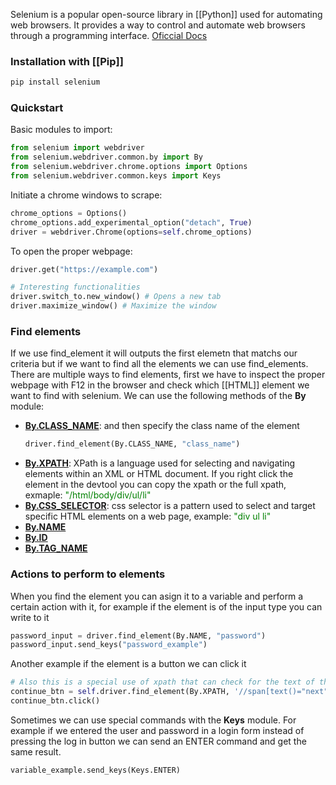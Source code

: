 Selenium is a popular open-source library in [[Python]] used for automating web browsers. It provides a way to control and automate web browsers through a programming interface.
[Oficcial Docs](https://selenium-python.readthedocs.io/)

###  Installation with [[Pip]]
```bash
pip install selenium
```

### Quickstart

Basic modules to import:
```python
from selenium import webdriver  
from selenium.webdriver.common.by import By  
from selenium.webdriver.chrome.options import Options  
from selenium.webdriver.common.keys import Keys
```

Initiate a chrome windows to scrape:
```python
chrome_options = Options()
chrome_options.add_experimental_option("detach", True)
driver = webdriver.Chrome(options=self.chrome_options)
```

To open the proper webpage:
```python
driver.get("https://example.com")

# Interesting functionalities
driver.switch_to.new_window() # Opens a new tab
driver.maximize_window() # Maximize the window
```

### Find elements

If we use find_element it will outputs the first elemetn that matchs our criteria but if we want to find all the elements we can use find_elements.
There are multiple ways to find elements, first we have to inspect the proper webpage with F12 in the browser and check which [[HTML]] element we want to find with selenium.
We can use the following methods of the **By** module:
- <u><b>By.CLASS_NAME</b></u>: and then specify the class name of the element
	```python
	driver.find_element(By.CLASS_NAME, "class_name")
	```
- <u><b>By.XPATH</b></u>: XPath is a language used for selecting and navigating elements within an XML or HTML document. If you right click the element in the devtool you can copy the xpath or the full xpath, exmaple: <span style="color: green;">"/html/body/div/ul/li"</span>
- <u><b>By.CSS_SELECTOR</b></u>: css selector is a pattern used to select and target specific HTML elements on a web page, example: <span style="color: green;">"div ul li"</span>
- <u><b>By.NAME</b></u>
- <u><b>By.ID</b></u>
- <u><b>By.TAG_NAME</b></u>

### Actions to perform to elements

When you find the element you can asign it to a variable and perform a certain action with it, for example if the element is of the input type you can write to it
```python
password_input = driver.find_element(By.NAME, "password")
password_input.send_keys("password_example")

```

Another example if the element is a button we can click it
```python
# Also this is a special use of xpath that can check for the text of the element
continue_btn = self.driver.find_element(By.XPATH, '//span[text()="next"]')
continue_btn.click()
```

Sometimes we can use special commands with the **Keys** module.
For example if we entered the user and password in a login form instead of pressing the log in button we can send an ENTER command and get the same result.
```python
variable_example.send_keys(Keys.ENTER)
```
